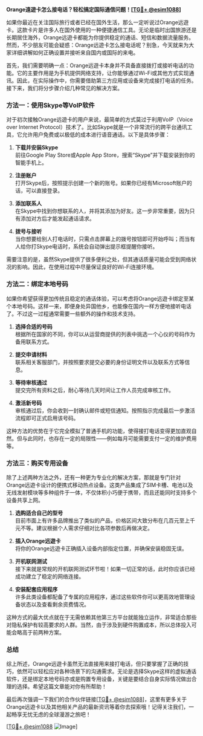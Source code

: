 **Orange遠遊卡怎么接电话？轻松搞定国际通信问题！[[TG💪+ @esim1088](https://t.me/s/esim1088)]**

如果你最近在关注国际旅行或者已经在国外生活，那么一定听说过Orange远遊卡。这款卡片是许多人在国外使用的一种便捷通信工具。无论是临时出国旅游还是长期居住海外，Orange远遊卡都能为你提供稳定的通话、短信和数据流量服务。然而，不少朋友可能会疑惑：Orange远遊卡怎么接电话呢？别急，今天就来为大家详细讲解如何正确设置并接听来自国内或国际的来电。

首先，我们需要明确一点：Orange远遊卡本身并不具备直接拨打或接听电话的功能。它的主要作用是为手机提供网络支持，让你能够通过Wi-Fi或其他方式实现通讯。因此，在实际操作中，你需要借助第三方应用或设备来完成接打电话的任务。接下来，我们将分步骤介绍几种常见的解决方案。

### 方法一：使用Skype等VoIP软件

对于初次接触Orange远遊卡的用户来说，最简单的方式莫过于利用VoIP（Voice over Internet Protocol）技术了。比如Skype就是一个非常流行的跨平台通讯工具，它允许用户免费或以极低的成本进行语音通话。以下是具体步骤：

1. **下载并安装Skype**  
   前往Google Play Store或Apple App Store，搜索“Skype”并下载安装到你的智能手机上。

2. **注册账户**  
   打开Skype后，按照提示创建一个新的账号。如果你已经有Microsoft账户的话，可以直接登录。

3. **添加联系人**  
   在Skype中找到你想联系的人，并将其添加为好友。这一步非常重要，因为只有添加对方后才能发起通话请求。

4. **拨号与接听**  
   当你想要给别人打电话时，只需点击屏幕上的拨号按钮即可开始呼叫；而当有人给你打Skype电话时，系统会自动弹出提示框提醒你接听。

需要注意的是，虽然Skype提供了很多便利之处，但其通话质量可能会受到网络状况的影响。因此，在使用过程中尽量保证良好的Wi-Fi连接环境。

### 方法二：绑定本地号码

如果你希望获得更加传统且稳定的通话体验，可以考虑将Orange远遊卡绑定至某个本地号码。这样一来，即便身处异国他乡，也能像在国内一样方便地接听电话了。不过这一过程通常需要一些额外的操作和技术支持。

1. **选择合适的号码**  
   根据所在国家的不同，你可以从运营商提供的列表中挑选一个心仪的号码作为备用联系方式。

2. **提交申请材料**  
   联系相关客服部门，并按照要求提交必要的身份证明文件以及联系方式等信息。

3. **等待审核通过**  
   提交完所有资料之后，耐心等待几天时间让工作人员完成审核工作。

4. **激活新号码**  
   审核通过后，你会收到一封确认邮件或短信通知。按照指示完成最后一步激活流程即可正式启用该号码。

这种方法的优势在于它完全模拟了普通手机的功能，使得接打电话变得更加直观自然。但与此同时，也存在一定的局限性——例如每月可能需要支付一定的维护费用等。

### 方法三：购买专用设备

除了上述两种方法之外，还有一种更为专业化的解决方案，那就是专门针对Orange远遊卡设计的便携式移动热点设备。这类产品集成了SIM卡槽、电池以及无线发射模块等多种组件于一体，不仅体积小巧便于携带，而且还能同时支持多个设备共享上网。

1. **选购适合自己的型号**  
   目前市面上有许多品牌推出了类似的产品，价格区间大致分布在几百元至上千元不等。建议根据个人需求仔细对比各项参数后再做决定。

2. **插入Orange远遊卡**  
   将你的Orange远遊卡正确插入设备内部指定位置，并确保安装稳固无误。

3. **开机联网测试**  
   接下来就是常规的开机联网测试环节啦！如果一切正常的话，此时你应该已经成功建立了稳定的网络连接。

4. **安装配套应用程序**  
   许多此类设备都配备了专属的应用程序，通过这些软件你可以更高效地管理设备状态以及查看剩余资费情况。

这种方式的最大优点就在于无需依赖其他第三方平台就能独立运作，非常适合那些对隐私保护有较高要求的人群。当然，由于涉及到硬件购置成本，所以总体投入可能会略高于前两种方案。

### 总结

综上所述，Orange远遊卡虽然无法直接用来接打电话，但只要掌握了正确的技巧，依然可以轻松应对各种场景下的沟通需求。无论是选择Skype这样的虚拟通话软件，还是绑定本地号码亦或是购置专用设备，关键是要结合自身实际情况做出合理的选择。希望这篇文章能对你有所帮助！

最后再次强调一下我们的合作伙伴链接[[TG💪+ @esim1088](https://t.me/s/esim1088)]，这里有更多关于Orange远遊卡以及其他相关产品的最新资讯等着你去探索哦！记得关注我们，一起畅享无忧无虑的全球漫游之旅吧！

[[TG💪+ @esim1088](https://t.me/s/esim1088) ![Image](https://i.postimg.cc/4NQfJmqS/Snipaste-2025-05-13-00-14-12.png)]
